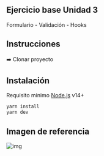## Ejercicio base Unidad 3

Formulario - Validación - Hooks

## Instrucciones

➡️ Clonar proyecto

## Instalación

Requisito minimo [Node.js](https://nodejs.org/) v14+

```sh
yarn install
yarn dev
```
## Imagen de referencia

![img](https://raw.githubusercontent.com/DarvCode1/react-router-om/master/src/example/ScreenShot.jpg)